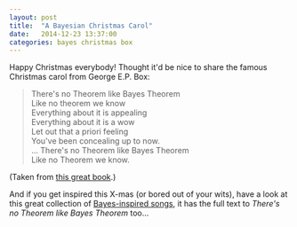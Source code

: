 ```yaml
---
layout: post
title:  "A Bayesian Christmas Carol"
date:   2014-12-23 13:37:00
categories: bayes christmas box
---
```


Happy Christmas everybody! Thought it'd be nice to share the famous Christmas carol from George E.P. Box:

> There's no Theorem like Bayes Theorem<br>
> Like no theorem we know<br>
> Everything about it is appealing<br>
> Everything about it is a wow<br>
> Let out that a priori feeling<br>
> You've been concealing up to now.<br>
> ... There's no Theorem like Bayes Theorem<br>
> Like no Theorem we know.<br>

(Taken from [this great book](https://books.google.it/books?id=_Kx5xVGuLRIC&pg=PA132&lpg=PA132&dq=there+no+theorem+like+bayes+theorem&source=bl&ots=LZUvA3VRCb&sig=L8KMZlWRhW2r3Y4yL23mLRyEQEo&hl=en&sa=X&ei=-Z2RVLLUHMyMaKPOgaAN&redir_esc=y#v=onepage&q=there%20no%20theorem%20like%20bayes%20theorem&f=false).)

And if you get inspired this X-mas (or bored out of your wits), have a look at this great collection of [Bayes-inspired songs](http://www.biostat.umn.edu/~brad/V9SingAlong.pdf), it has the full text to _There's no Theorem like Bayes Theorem_ too...